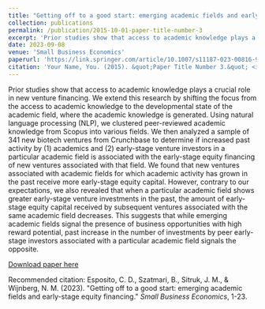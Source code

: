 ```yaml
---
title: "Getting off to a good start: emerging academic fields and early-stage equity financing"
collection: publications
permalink: /publication/2015-10-01-paper-title-number-3
excerpt: 'Prior studies show that access to academic knowledge plays a crucial role in new venture financing. We extend this research by shifting the focus from the access to academic knowledge to the developmental state of the academic field, where the academic knowledge is generated. Using natural language processing (NLP), we clustered peer-reviewed academic knowledge from Scopus into various fields. We then analyzed a sample of 341 new biotech ventures from Crunchbase to determine if increased past activity by (1) academics and (2) early-stage venture investors in a particular academic field is associated with the early-stage equity financing of new ventures associated with that field. We found that new ventures associated with academic fields for which academic activity has grown in the past receive more early-stage equity capital. However, contrary to our expectations, we also revealed that when a particular academic field shows greater early-stage venture investments in the past, the amount of early-stage equity capital received by subsequent ventures associated with the same academic field decreases. This suggests that while emerging academic fields signal the presence of business opportunities with high reward potential, past increase in the number of investments by peer early-stage investors associated with a particular academic field signals the opposite.'
date: 2023-09-08
venue: 'Small Business Economics'
paperurl: 'https://link.springer.com/article/10.1007/s11187-023-00816-9'
citation: 'Your Name, You. (2015). &quot;Paper Title Number 3.&quot; <i>Journal 1</i>. 1(3).'
---
```

Prior studies show that access to academic knowledge plays a crucial role in new venture financing. We extend this research by shifting the focus from the access to academic knowledge to the developmental state of the academic field, where the academic knowledge is generated. Using natural language processing (NLP), we clustered peer-reviewed academic knowledge from Scopus into various fields. We then analyzed a sample of 341 new biotech ventures from Crunchbase to determine if increased past activity by (1) academics and (2) early-stage venture investors in a particular academic field is associated with the early-stage equity financing of new ventures associated with that field. We found that new ventures associated with academic fields for which academic activity has grown in the past receive more early-stage equity capital. However, contrary to our expectations, we also revealed that when a particular academic field shows greater early-stage venture investments in the past, the amount of early-stage equity capital received by subsequent ventures associated with the same academic field decreases. This suggests that while emerging academic fields signal the presence of business opportunities with high reward potential, past increase in the number of investments by peer early-stage investors associated with a particular academic field signals the opposite.

[Download paper here](https://link.springer.com/article/10.1007/s11187-023-00816-9)

Recommended citation: Esposito, C. D., Szatmari, B., Sitruk, J. M., & Wijnberg, N. M. (2023). "Getting off to a good start: emerging academic fields and early-stage equity financing." <i>Small Business Economics</i>, 1-23.
